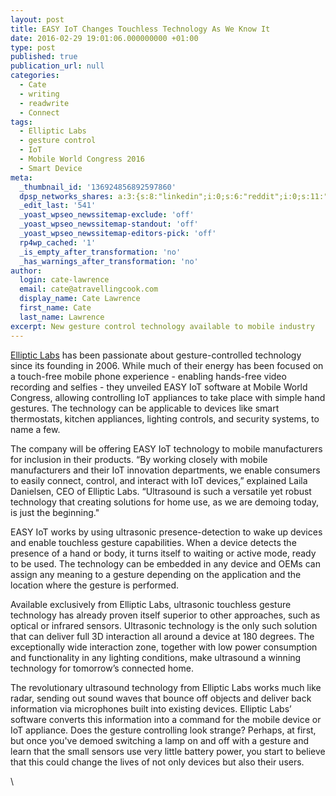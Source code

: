 ```yaml
---
layout: post
title: EASY IoT Changes Touchless Technology As We Know It
date: 2016-02-29 19:01:06.000000000 +01:00
type: post
published: true
publication_url: null
categories:
  - Cate
  - writing
  - readwrite
  - Connect
tags:
  - Elliptic Labs
  - gesture control
  - IoT
  - Mobile World Congress 2016
  - Smart Device
meta:
  _thumbnail_id: '136924856892597860'
  dpsp_networks_shares: a:3:{s:8:"linkedin";i:0;s:6:"reddit";i:0;s:11:"google-plus";i:0;}
  _edit_last: '541'
  _yoast_wpseo_newssitemap-exclude: 'off'
  _yoast_wpseo_newssitemap-standout: 'off'
  _yoast_wpseo_newssitemap-editors-pick: 'off'
  rp4wp_cached: '1'
  _is_empty_after_transformation: 'no'
  _has_warnings_after_transformation: 'no'
author:
  login: cate-lawrence
  email: cate@atravellingcook.com
  display_name: Cate Lawrence
  first_name: Cate
  last_name: Lawrence
excerpt: New gesture control technology available to mobile industry
---
```

[Elliptic Labs](http://www.ellipticlabs.com/) has been passionate about
gesture-controlled technology since its founding in 2006. While much of
their energy has been focused on a touch-free mobile phone experience -
enabling hands-free video recording and selfies - they unveiled EASY IoT
software at Mobile World Congress, allowing controlling IoT appliances
to take place with simple hand gestures. The technology can be
applicable to devices like smart thermostats, kitchen appliances,
lighting controls, and security systems, to name a few.

The company will be offering EASY IoT technology to mobile manufacturers
for inclusion in their products. “By working closely with mobile
manufacturers and their IoT innovation departments, we enable consumers
to easily connect, control, and interact with IoT devices,” explained
Laila Danielsen, CEO of Elliptic Labs. “Ultrasound is such a versatile
yet robust technology that creating solutions for home use, as we are
demoing today, is just the beginning."

EASY IoT works by using ultrasonic presence-detection to wake up devices
and enable touchless gesture capabilities. When a device detects the
presence of a hand or body, it turns itself to waiting or active mode,
ready to be used. The technology can be embedded in any device and OEMs
can assign any meaning to a gesture depending on the application and the
location where the gesture is performed.

Available exclusively from Elliptic Labs, ultrasonic touchless gesture
technology has already proven itself superior to other approaches, such
as optical or infrared sensors. Ultrasonic technology is the only such
solution that can deliver full 3D interaction all around a device at 180
degrees. The exceptionally wide interaction zone, together with low
power consumption and functionality in any lighting conditions, make
ultrasound a winning technology for tomorrow’s connected home.

The revolutionary ultrasound technology from Elliptic Labs works much
like radar, sending out sound waves that bounce off objects and deliver
back information via microphones built into existing devices. Elliptic
Labs’ software converts this information into a command for the mobile
device or IoT appliance. Does the gesture controlling look strange?
Perhaps, at first, but once you've demoed switching a lamp on and off
with a gesture and learn that the small sensors use very little battery
power, you start to believe that this could change the lives of not only
devices but also their users.

\
